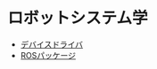 # ロボットシステム学

- [デバイスドライバ](https://github.com/knr2/myled)
- [ROSパッケージ](https://github.com/knr2/mypkg)
